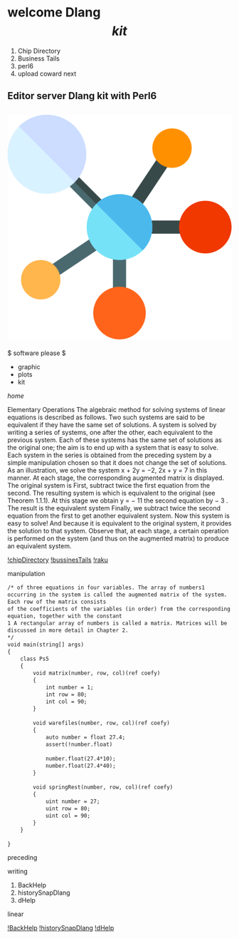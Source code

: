 # welcome Dlang $$ kit $$

1. Chip Directory
2. Business Tails
3. perl6
4. upload coward next 

Editor server Dlang kit with Perl6
----------
![coward next](./img/upload.png)
----------
$ software please $

- graphic
- plots
- kit


*home*

Elementary Operations
The algebraic method for solving systems of linear equations is described as follows. Two such systems
are said to be equivalent if they have the same set of solutions. A system is solved by writing a series of
systems, one after the other, each equivalent to the previous system. Each of these systems has the same
set of solutions as the original one; the aim is to end up with a system that is easy to solve. Each system
in the series is obtained from the preceding system by a simple manipulation chosen so that it does not
change the set of solutions.
As an illustration, we solve the system x + 2y = −2, 2x + y = 7 in this manner. At each stage, the
corresponding augmented matrix is displayed. The original system is
First, subtract twice the first equation from the second. The resulting system is
which is equivalent to the original (see Theorem 1.1.1). At this stage we obtain y = − 11
the second equation by − 3 . The result is the equivalent system
Finally, we subtract twice the second equation from the first to get another equivalent system.
Now this system is easy to solve! And because it is equivalent to the original system, it provides the
solution to that system.
Observe that, at each stage, a certain operation is performed on the system (and thus on the augmented
matrix) to produce an equivalent system.

[!chipDirectory]("https://dlang.org/library/std/file/mkdir.html")
[!bussinesTails]("https://dlang.org/orgs-using-d.html")
[!raku]("https://raku.org/")

manipulation
```dlang
/* of three equations in four variables. The array of numbers1
occurring in the system is called the augmented matrix of the system. Each row of the matrix consists
of the coefficients of the variables (in order) from the corresponding equation, together with the constant
1 A rectangular array of numbers is called a matrix. Matrices will be discussed in more detail in Chapter 2.
*/
void main(string[] args)
{
    class Ps5
    {
        void matrix(number, row, col)(ref coefy)
        {
            int number = 1;
            int row = 80;
            int col = 90;
        }

        void warefiles(number, row, col)(ref coefy)
        {
            auto number = float 27.4;
            assert(!number.float)

            number.float(27.4*10);
            number.float(27.4*40);
        }

        void springRest(number, row, col)(ref coefy)
        {
            uint number = 27;
            uint row = 80;
            uint col = 90;
        }
    }

}

```
preceding


writing

1. BackHelp
2. historySnapDlang
3. dHelp

linear


[!BackHelp]("https://dlang.org/library/std/range/primitives/back.html")
[!historySnapDlang]("https://snapcraft.io/publisher/dlang")
[!dHelp]("https://tour.dlang.org/")


